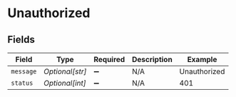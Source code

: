 # Unauthorized


## Fields

| Field              | Type               | Required           | Description        | Example            |
| ------------------ | ------------------ | ------------------ | ------------------ | ------------------ |
| `message`          | *Optional[str]*    | :heavy_minus_sign: | N/A                | Unauthorized       |
| `status`           | *Optional[int]*    | :heavy_minus_sign: | N/A                | 401                |